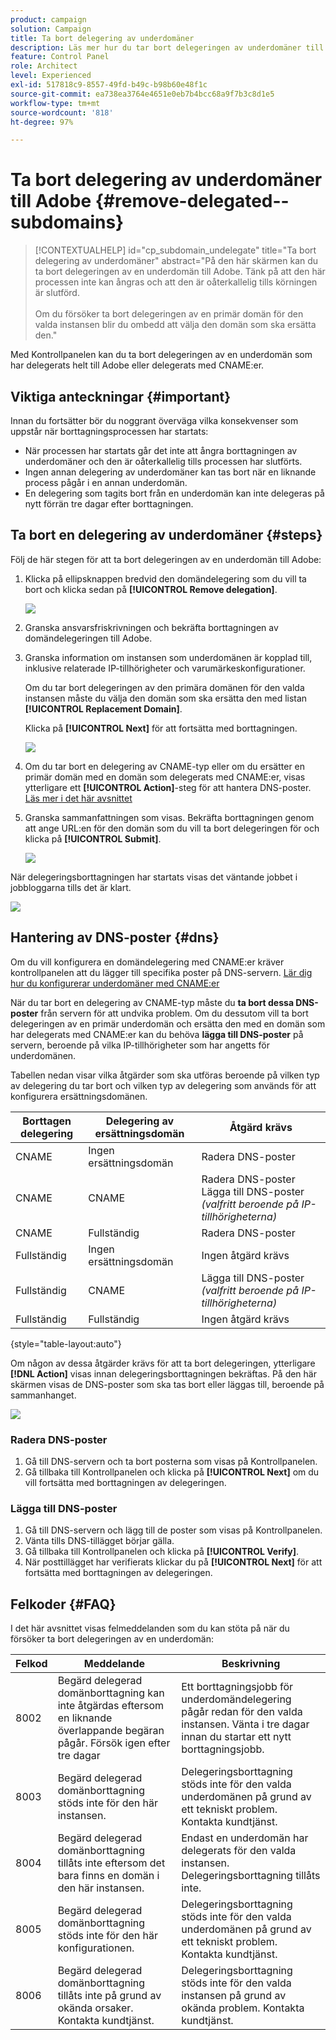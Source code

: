 ```yaml
---
product: campaign
solution: Campaign
title: Ta bort delegering av underdomäner
description: Läs mer hur du tar bort delegeringen av underdomäner till Adobe.
feature: Control Panel
role: Architect
level: Experienced
exl-id: 517818c9-8557-49fd-b49c-b98b60e48f1c
source-git-commit: ea738ea3764e4651e0eb7b4bcc68a9f7b3c8d1e5
workflow-type: tm+mt
source-wordcount: '818'
ht-degree: 97%

---
```


# Ta bort delegering av underdomäner till Adobe {#remove-delegated--subdomains}

>[!CONTEXTUALHELP]
>id="cp_subdomain_undelegate"
>title="Ta bort delegering av underdomäner"
>abstract="På den här skärmen kan du ta bort delegeringen av en underdomän till Adobe. Tänk på att den här processen inte kan ångras och att den är oåterkallelig tills körningen är slutförd.<br><br>Om du försöker ta bort delegeringen av en primär domän för den valda instansen blir du ombedd att välja den domän som ska ersätta den."

Med Kontrollpanelen kan du ta bort delegeringen av en underdomän som har delegerats helt till Adobe eller delegerats med CNAME:er.

## Viktiga anteckningar {#important}

Innan du fortsätter bör du noggrant överväga vilka konsekvenser som uppstår när borttagningsprocessen har startats:

* När processen har startats går det inte att ångra borttagningen av underdomäner och den är oåterkallelig tills processen har slutförts.
* Ingen annan delegering av underdomäner kan tas bort när en liknande process pågår i en annan underdomän.
* En delegering som tagits bort från en underdomän kan inte delegeras på nytt förrän tre dagar efter borttagningen.

## Ta bort en delegering av underdomäner {#steps}

Följ de här stegen för att ta bort delegeringen av en underdomän till Adobe:

1. Klicka på ellipsknappen bredvid den domändelegering som du vill ta bort och klicka sedan på **[!UICONTROL Remove delegation]**.

   ![](assets/undelegate-subdomain.png)

1. Granska ansvarsfriskrivningen och bekräfta borttagningen av domändelegeringen till Adobe.

1. Granska information om instansen som underdomänen är kopplad till, inklusive relaterade IP-tillhörigheter och varumärkeskonfigurationer.

   Om du tar bort delegeringen av den primära domänen för den valda instansen måste du välja den domän som ska ersätta den med listan **[!UICONTROL Replacement Domain]**.

   Klicka på **[!UICONTROL Next]** för att fortsätta med borttagningen.

   ![](assets/undelegate-subdomain-details.png)

1. Om du tar bort en delegering av CNAME-typ eller om du ersätter en primär domän med en domän som delegerats med CNAME:er, visas ytterligare ett **[!UICONTROL Action]**-steg för att hantera DNS-poster. [Läs mer i det här avsnittet](#dns)

1. Granska sammanfattningen som visas. Bekräfta borttagningen genom att ange URL:en för den domän som du vill ta bort delegeringen för och klicka på **[!UICONTROL Submit]**.

   ![](assets/undelegate-submit.png)

När delegeringsborttagningen har startats visas det väntande jobbet i jobbloggarna tills det är klart.

![](assets/undelegate-job.png)

## Hantering av DNS-poster {#dns}

Om du vill konfigurera en domändelegering med CNAME:er kräver kontrollpanelen att du lägger till specifika poster på DNS-servern. [Lär dig hur du konfigurerar underdomäner med CNAME:er](setting-up-new-subdomain.md#use-cnames)

När du tar bort en delegering av CNAME-typ måste du **ta bort dessa DNS-poster** från servern för att undvika problem. Om du dessutom vill ta bort delegeringen av en primär underdomän och ersätta den med en domän som har delegerats med CNAME:er kan du behöva **lägga till DNS-poster** på servern, beroende på vilka IP-tillhörigheter som har angetts för underdomänen.

Tabellen nedan visar vilka åtgärder som ska utföras beroende på vilken typ av delegering du tar bort och vilken typ av delegering som används för att konfigurera ersättningsdomänen.

| Borttagen delegering | Delegering av ersättningsdomän | Åtgärd krävs |
|  ---  |  ---  |  ---  |
| CNAME | Ingen ersättningsdomän | Radera DNS-poster |
| CNAME | CNAME | Radera DNS-poster<br/>Lägga till DNS-poster *(valfritt beroende på IP-tillhörigheterna)* |
| CNAME | Fullständig | Radera DNS-poster |
| Fullständig | Ingen ersättningsdomän | Ingen åtgärd krävs |
| Fullständig | CNAME | Lägga till DNS-poster *(valfritt beroende på IP-tillhörigheterna)* |
| Fullständig | Fullständig | Ingen åtgärd krävs |

{style="table-layout:auto"}

Om någon av dessa åtgärder krävs för att ta bort delegeringen, ytterligare **[!DNL Action]** visas innan delegeringsborttagningen bekräftas. På den här skärmen visas de DNS-poster som ska tas bort eller läggas till, beroende på sammanhanget.

![](assets/action-step.png)

### Radera DNS-poster

1. Gå till DNS-servern och ta bort posterna som visas på Kontrollpanelen.
1. Gå tillbaka till Kontrollpanelen och klicka på **[!UICONTROL Next]** om du vill fortsätta med borttagningen av delegeringen.

### Lägga till DNS-poster

1. Gå till DNS-servern och lägg till de poster som visas på Kontrollpanelen.
1. Vänta tills DNS-tillägget börjar gälla.
1. Gå tillbaka till Kontrollpanelen och klicka på **[!UICONTROL Verify]**.
1. När posttillägget har verifierats klickar du på **[!UICONTROL Next]** för att fortsätta med borttagningen av delegeringen.

## Felkoder {#FAQ}

I det här avsnittet visas felmeddelanden som du kan stöta på när du försöker ta bort delegeringen av en underdomän:

| Felkod | Meddelande | Beskrivning |
|  ---  |  ---  |  ---  |
| 8002 | Begärd delegerad domänborttagning kan inte åtgärdas eftersom en liknande överlappande begäran pågår. Försök igen efter tre dagar | Ett borttagningsjobb för underdomändelegering pågår redan för den valda instansen. Vänta i tre dagar innan du startar ett nytt borttagningsjobb. |
| 8003 | Begärd delegerad domänborttagning stöds inte för den här instansen. | Delegeringsborttagning stöds inte för den valda underdomänen på grund av ett tekniskt problem. Kontakta kundtjänst. |
| 8004 | Begärd delegerad domänborttagning tillåts inte eftersom det bara finns en domän i den här instansen. | Endast en underdomän har delegerats för den valda instansen. Delegeringsborttagning tillåts inte. |
| 8005 | Begärd delegerad domänborttagning stöds inte för den här konfigurationen. | Delegeringsborttagning stöds inte för den valda underdomänen på grund av ett tekniskt problem. Kontakta kundtjänst. |
| 8006 | Begärd delegerad domänborttagning tillåts inte på grund av okända orsaker. Kontakta kundtjänst. | Delegeringsborttagning stöds inte för den valda instansen på grund av okända problem. Kontakta kundtjänst. |
